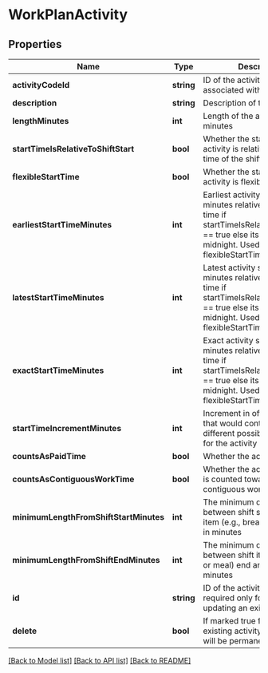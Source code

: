 # WorkPlanActivity

## Properties
Name | Type | Description | Notes
------------ | ------------- | ------------- | -------------
**activityCodeId** | **string** | ID of the activity code associated with this activity | [optional] 
**description** | **string** | Description of the activity | [optional] 
**lengthMinutes** | **int** | Length of the activity in minutes | [optional] 
**startTimeIsRelativeToShiftStart** | **bool** | Whether the start time of the activity is relative to the start time of the shift it belongs to | [optional] 
**flexibleStartTime** | **bool** | Whether the start time of the activity is flexible | [optional] 
**earliestStartTimeMinutes** | **int** | Earliest activity start in offset minutes relative to shift start time if startTimeIsRelativeToShiftStart &#x3D;&#x3D; true else its based on midnight. Used if flexibleStartTime &#x3D;&#x3D; true | [optional] 
**latestStartTimeMinutes** | **int** | Latest activity start in offset minutes relative to shift start time if startTimeIsRelativeToShiftStart &#x3D;&#x3D; true else its based on midnight. Used if flexibleStartTime &#x3D;&#x3D; true | [optional] 
**exactStartTimeMinutes** | **int** | Exact activity start in offset minutes relative to shift start time if startTimeIsRelativeToShiftStart &#x3D;&#x3D; true else its based on midnight. Used if flexibleStartTime &#x3D;&#x3D; false | [optional] 
**startTimeIncrementMinutes** | **int** | Increment in offset minutes that would contribute to different possible start times for the activity | [optional] 
**countsAsPaidTime** | **bool** | Whether the activity is paid | [optional] 
**countsAsContiguousWorkTime** | **bool** | Whether the activity duration is counted towards contiguous work time | [optional] 
**minimumLengthFromShiftStartMinutes** | **int** | The minimum duration between shift start and shift item (e.g., break or meal) start in minutes | [optional] 
**minimumLengthFromShiftEndMinutes** | **int** | The minimum duration between shift item (e.g., break or meal) end and shift end in minutes | [optional] 
**id** | **string** | ID of the activity. This is required only for the case of updating an existing activity | [optional] 
**delete** | **bool** | If marked true for updating an existing activity, the activity will be permanently deleted | [optional] 

[[Back to Model list]](../README.md#documentation-for-models) [[Back to API list]](../README.md#documentation-for-api-endpoints) [[Back to README]](../README.md)


